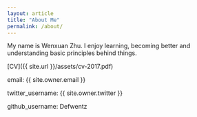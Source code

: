 ```yaml
---
layout: article
title: "About Me"
permalink: /about/
---
```


My name is Wenxuan Zhu. I enjoy learning, becoming better and understanding basic principles behind things. 

[CV]({{ site.url }}/assets/cv-2017.pdf)

email: {{ site.owner.email }}

twitter_username: {{ site.owner.twitter }}

github_username:  Defwentz